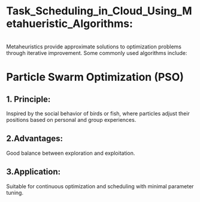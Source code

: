 # Task_Scheduling_in_Cloud_Using_Metahueristic_Algorithms:
</br> Metaheuristics provide approximate solutions to optimization problems through iterative improvement. Some commonly used algorithms include:
 # Particle Swarm Optimization (PSO)
## 1. Principle: </br>
Inspired by the social behavior of birds or fish, where particles adjust their positions based on personal and group experiences.
## 2.Advantages: </br>
Good balance between exploration and exploitation.
## 3.Application:</br> 
Suitable for continuous optimization and scheduling with minimal parameter tuning.
